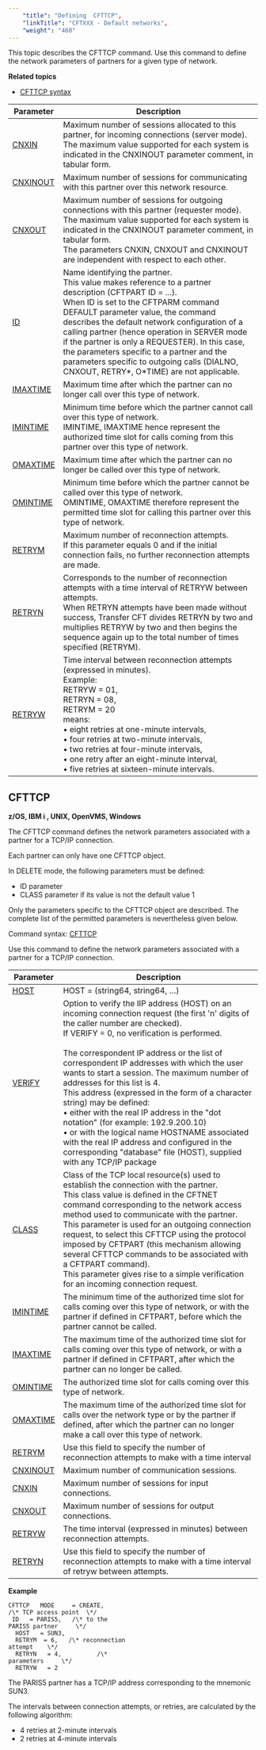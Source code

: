 ```yaml
---
    "title": "Defining  CFTTCP",
    "linkTitle": "CFTXXX - Default networks",
    "weight": "460"
---
```

This topic describes the CFTTCP command. Use this command to define the network parameters of partners
for a given type of network.

****Related
topics****

- [CFTTCP syntax](../../../command_summary#CFTTCP)


| Parameter  | Description  |
| --- | --- |
| [CNXIN](../../../command_summary/parameter_intro/cnxin)  | Maximum number of sessions allocated to this partner, for incoming connections (server mode).<br/> The maximum value supported for each system is indicated in the CNXINOUT parameter comment, in tabular form. |
| [CNXINOUT](../../../command_summary/parameter_intro/cnxinout) | Maximum number of sessions for communicating with this partner over this network resource. |
| [CNXOUT](../../../command_summary/parameter_intro/cnxout) | Maximum number of sessions for outgoing connections with this partner (requester mode).<br/> The maximum value supported for each system is indicated in the CNXINOUT parameter comment, in tabular form.<br/> The parameters CNXIN, CNXOUT and CNXINOUT are independent with respect to each other. |
| [ID](../../../command_summary/parameter_intro/id) | Name identifying the partner.<br/> This value makes reference to a partner description (CFTPART ID = ...).<br/> When ID is set to the CFTPARM command DEFAULT parameter value, the command describes the default network configuration of a calling partner (hence operation in SERVER mode if the partner is only a REQUESTER). In this case, the parameters specific to a partner and the parameters specific to outgoing calls (DIALNO, CNXOUT, RETRY*, O*TIME) are not applicable. |
| [IMAXTIME](../../../command_summary/parameter_intro/imaxtime) | Maximum time after which the partner can no longer call over this type of network. |
| [IMINTIME]()  | Minimum time before which the partner cannot call over this type of network.<br/> IMINTIME, IMAXTIME hence represent the authorized time slot for calls coming from this partner over this type of network. |
| [OMAXTIME](../../../command_summary/parameter_intro/omaxtime) | Maximum time after which the partner can no longer be called over this type of network. |
| [OMINTIME](../../../command_summary/parameter_intro/omintime) | Minimum time before which the partner cannot be called over this type of network.<br/> OMINTIME, OMAXTIME therefore represent the permitted time slot for calling this partner over this type of network. |
| [RETRYM](../../../command_summary/parameter_intro/retrym)  | Maximum number of reconnection attempts.<br/> If this parameter equals 0 and if the initial connection fails, no further reconnection attempts are made. |
| [RETRYN](../../../command_summary/parameter_intro/retryn)  | Corresponds to the number of reconnection attempts with a time interval of RETRYW between attempts.<br/> When RETRYN attempts have been made without success, Transfer CFT divides RETRYN by two and multiplies RETRYW by two and then begins the sequence again up to the total number of times specified (RETRYM). |
| [RETRYW](../../../command_summary/parameter_intro/retryw) | Time interval between reconnection attempts (expressed in minutes).<br/> Example:<br/> RETRYW = 01,<br /> RETRYN = 08,<br /> RETRYM = 20<br/> means:<br/> • eight retries at one-minute intervals,<br/> • four retries at two-minute intervals,<br/> • two retries at four-minute intervals,<br/> • one retry after an eight-minute interval,<br/> • five retries at sixteen-minute intervals. |


<span id="CFTXXX_CFTTCP_cmd"></span>

CFTTCP
------

****z/OS, IBM i , UNIX, OpenVMS,
Windows****

The CFTTCP command defines the network parameters associated with a
partner for a TCP/IP connection.

Each partner can only have one CFTTCP object.

In DELETE mode, the following parameters must be defined:

- ID parameter
- CLASS parameter
    if its value is not the default value 1

Only the parameters specific to the CFTTCP object are described. The
complete list of the permitted parameters is nevertheless given below.

<span id="TCP/IP"></span>Command syntax: [CFTTCP](../../../command_summary#CFTTCP)

Use this command to define the network parameters associated
with a partner for a TCP/IP connection.


| Parameter  | Description  |
| --- | --- |
| [HOST](../../../command_summary/parameter_intro/host) | HOST = (string64, string64, …) |
| [VERIFY](../../../command_summary/parameter_intro/verify) | Option to verify the IIP address (HOST) on an incoming connection request (the first 'n' digits of the caller number are checked).<br/> If VERIFY = 0, no verification is performed.<br/> <br/> The correspondent IP address or the list of correspondent IP addresses with which the user wants to start a session. The maximum number of addresses for this list is 4.<br/> This address (expressed in the form of a character string) may be defined:<br/> • either with the real IP address in the &quot;dot notation&quot; (for example: 192.9.200.10)<br/> • or with the logical name HOSTNAME associated with the real IP address and configured in the corresponding &quot;database&quot; file (HOST), supplied with any TCP/IP package |
| [CLASS](../../../command_summary/parameter_intro/class)  | Class of the TCP local resource(s) used to establish the connection with the partner.<br/> This class value is defined in the CFTNET command corresponding to the network access method used to communicate with the partner.<br/> This parameter is used for an outgoing connection request, to select this CFTTCP using the protocol imposed by CFTPART (this mechanism allowing several CFTTCP commands to be associated with a CFTPART command).<br/> This parameter gives rise to a simple verification for an incoming connection request. |
| [IMINTIME]()  | The minimum time of the authorized time slot for calls coming over this type of network, or with the partner if defined in CFTPART, before which the partner cannot be called. |
| [IMAXTIME](../../../command_summary/parameter_intro/imaxtime) | The maximum time of the authorized time slot for calls coming over this type of network, or with a partner if defined in CFTPART, after which the partner can no longer be called. |
| [OMINTIME](../../../command_summary/parameter_intro/omintime) | The authorized time slot for calls coming over this type of network. |
| [OMAXTIME](../../../command_summary/parameter_intro/omaxtime) | The maximum time of the authorized time slot for calls over the network type or by the partner if defined, after which the partner can no longer make a call over this type of network. |
| [RETRYM](../../../command_summary/parameter_intro/retrym)  | Use this field to specify the number of reconnection attempts to make with a time interval |
| [CNXINOUT](../../../command_summary/parameter_intro/cnxinout) | Maximum number of communication sessions. |
| [CNXIN](../../../command_summary/parameter_intro/cnxin)  | Maximum number of sessions for input connections. |
| [CNXOUT](../../../command_summary/parameter_intro/cnxout)  | Maximum number of sessions for output connections. |
| [RETRYW](../../../command_summary/parameter_intro/retryw)  | The time interval (expressed in minutes) between reconnection attempts. |
| [RETRYN](../../../command_summary/parameter_intro/retryn)  | Use this field to specify the number of reconnection attempts to make with a time interval of retryw between attempts. |


****Example****

```
CFTTCP   MODE     = CREATE, 
/\* TCP access point  \*/
 ID   = PARIS5,   /\* to the
PARIS5 partner     \*/
  HOST   = SUN3,
  RETRYM  = 6,   /\* reconnection
attempt    \*/
  RETRYN   = 4,          /\*
parameters     \*/
  RETRYW   = 2
```

The PARIS5 partner has a TCP/IP address corresponding to
the mnemonic SUN3.

The intervals between connection attempts, or retries,
are calculated by the following algorithm:

- 4 retries
    at 2-minute intervals
- 2 retries
    at 4-minute intervals
